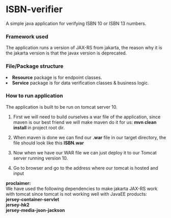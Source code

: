 # ISBN-verifier
A simple java application for verifying ISBN 10 or ISBN 13 numbers.

<h3> Framework used </h3>
The application runs a version of JAX-RS from jakarta, the reason why it is the jakarta version is that the javax version is deprecated.

<h3> File/Package structure </h3>
<li><b>Resource</b> package is for endpoint classes.</li>
<li><b>Service</b> package is for data verification classes & business logic.</li>

<h3>How to run application</h3>

The application is built to be run on tomcat server 10. <br>

1. First we will need to build ourselves a war file of the application, since maven is our best friend we will make maven do it for us: 
<b> mvn clean install </b> in project root dir.

2. When maven is done we can find our <b>.war</b> file in our target directory, the file should look like this <b>ISBN.war</b>

3. Now when we have our WAR file we can just deploy it to our Tomcat server running version 10.

4. Go to browser and go to the address where our tomcat is hosted and input


<b>proclaimer:</b> <br>
We have used the following dependencies to make jakarta JAX-RS work with tomcat since tomcat is not working well with JavaEE products: <br>
<b>jersey-container-servlet</b> <br>
<b>jersey-hk2</b> <br>
<b>jersey-media-json-jackson</b> <br>

